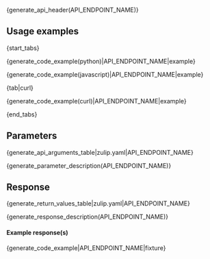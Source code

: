 {generate_api_header(API_ENDPOINT_NAME)}

## Usage examples

{start_tabs}

{generate_code_example(python)|API_ENDPOINT_NAME|example}

{generate_code_example(javascript)|API_ENDPOINT_NAME|example}

{tab|curl}

{generate_code_example(curl)|API_ENDPOINT_NAME|example}

{end_tabs}

## Parameters

{generate_api_arguments_table|zulip.yaml|API_ENDPOINT_NAME}

{generate_parameter_description(API_ENDPOINT_NAME)}

## Response

{generate_return_values_table|zulip.yaml|API_ENDPOINT_NAME}

{generate_response_description(API_ENDPOINT_NAME)}

#### Example response(s)

{generate_code_example|API_ENDPOINT_NAME|fixture}
